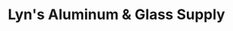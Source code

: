 ---
title: "Lyn's Aluminum & Glass Supply"
url: /alaminos/lyns-aluminum-and-glass-supply/
shop: hardware
---